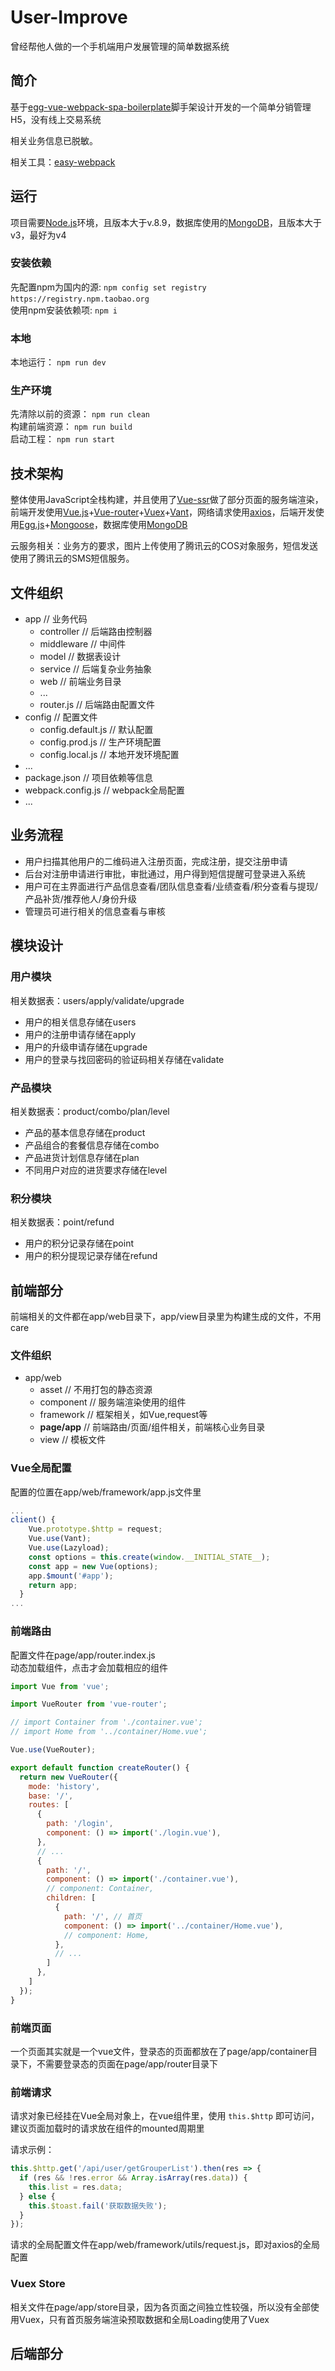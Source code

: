 # User-Improve
曾经帮他人做的一个手机端用户发展管理的简单数据系统

## 简介
基于[egg-vue-webpack-spa-boilerplate](https://github.com/easy-team/egg-vue-webpack-boilerplate)脚手架设计开发的一个简单分销管理H5，没有线上交易系统

相关业务信息已脱敏。

相关工具：[easy-webpack](https://www.yuque.com/easy-team/easywebpack)

## 运行
项目需要[Node.js](http://nodejs.cn/)环境，且版本大于v.8.9，数据库使用的[MongoDB](https://www.mongodb.com/)，且版本大于v3，最好为v4

### 安装依赖
先配置npm为国内的源: `npm config set registry https://registry.npm.taobao.org` <br />使用npm安装依赖项: `npm i` 

### 本地
本地运行： `npm run dev` 

### 生产环境
先清除以前的资源： `npm run clean` <br />构建前端资源： `npm run build` <br />启动工程： `npm run start` 

## 技术架构
整体使用JavaScript全栈构建，并且使用了[Vue-ssr](https://ssr.vuejs.org/zh/guide/)做了部分页面的服务端渲染，前端开发使用[Vue.js](https://cn.vuejs.org/v2/guide/index.html)+[Vue-router](https://router.vuejs.org/zh/)+[Vuex](https://vuex.vuejs.org/zh/)+[Vant](https://youzan.github.io/vant/1.x/#/zh-CN/intro)，网络请求使用[axios](https://www.kancloud.cn/yunye/axios/234845)，后端开发使用[Egg.js](https://eggjs.org/zh-cn/intro/index.html)+[Mongoose](https://cn.mongoosedoc.top/docs/index.html)，数据库使用[MongoDB](https://www.mongodb.com/)

云服务相关：业务方的要求，图片上传使用了腾讯云的COS对象服务，短信发送使用了腾讯云的SMS短信服务。

## 文件组织

- app // 业务代码
  - controller // 后端路由控制器
  - middleware // 中间件
  - model // 数据表设计
  - service // 后端复杂业务抽象
  - web // 前端业务目录
  - ...
  - router.js // 后端路由配置文件
- config // 配置文件
  - config.default.js // 默认配置
  - config.prod.js // 生产环境配置
  - config.local.js // 本地开发环境配置
- ...
- package.json // 项目依赖等信息
- webpack.config.js // webpack全局配置
- ...

## 业务流程

- 用户扫描其他用户的二维码进入注册页面，完成注册，提交注册申请
- 后台对注册申请进行审批，审批通过，用户得到短信提醒可登录进入系统
- 用户可在主界面进行产品信息查看/团队信息查看/业绩查看/积分查看与提现/产品补货/推荐他人/身份升级
- 管理员可进行相关的信息查看与审核

## 模块设计

### 用户模块
相关数据表：users/apply/validate/upgrade

- 用户的相关信息存储在users
- 用户的注册申请存储在apply
- 用户的升级申请存储在upgrade
- 用户的登录与找回密码的验证码相关存储在validate

### 产品模块
相关数据表：product/combo/plan/level

- 产品的基本信息存储在product
- 产品组合的套餐信息存储在combo
- 产品进货计划信息存储在plan
- 不同用户对应的进货要求存储在level

### 积分模块
相关数据表：point/refund

- 用户的积分记录存储在point
- 用户的积分提现记录存储在refund

## 前端部分
前端相关的文件都在app/web目录下，app/view目录里为构建生成的文件，不用care

### 文件组织

- app/web
  - asset // 不用打包的静态资源
  - component // 服务端渲染使用的组件
  - framework // 框架相关，如Vue,request等
  - **page/app** // 前端路由/页面/组件相关，前端核心业务目录
  - view // 模板文件

### Vue全局配置
配置的位置在app/web/framework/app.js文件里
```javascript
...  
client() {
    Vue.prototype.$http = request;
    Vue.use(Vant);
    Vue.use(Lazyload);
    const options = this.create(window.__INITIAL_STATE__);
    const app = new Vue(options);
    app.$mount('#app');
    return app;
  }
...
```

### 前端路由
配置文件在page/app/router.index.js<br />动态加载组件，点击才会加载相应的组件
```javascript
import Vue from 'vue';

import VueRouter from 'vue-router';

// import Container from './container.vue';
// import Home from '../container/Home.vue';

Vue.use(VueRouter);

export default function createRouter() {
  return new VueRouter({
    mode: 'history',
    base: '/',
    routes: [
      {
        path: '/login',
        component: () => import('./login.vue'),
      },
      // ...
      {
        path: '/',
        component: () => import('./container.vue'),
        // component: Container,
        children: [
          {
            path: '/', // 首页
            component: () => import('../container/Home.vue'),
            // component: Home,
          },
          // ...
        ]
      },
    ]
  });
}


```

### 前端页面
一个页面其实就是一个vue文件，登录态的页面都放在了page/app/container目录下，不需要登录态的页面在page/app/router目录下

### 前端请求
请求对象已经挂在Vue全局对象上，在vue组件里，使用 `this.$http` 即可访问，建议页面加载时的请求放在组件的mounted周期里

请求示例：
```javascript
this.$http.get('/api/user/getGrouperList').then(res => {
  if (res && !res.error && Array.isArray(res.data)) {
    this.list = res.data;
  } else {
    this.$toast.fail('获取数据失败');
  }
});
```

请求的全局配置文件在app/web/framework/utils/request.js，即对axios的全局配置

### Vuex Store
相关文件在page/app/store目录，因为各页面之间独立性较强，所以没有全部使用Vuex，只有首页服务端渲染预取数据和全局Loading使用了Vuex

## 后端部分

